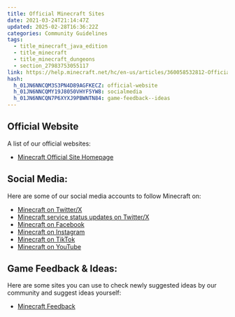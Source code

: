 ```yaml
---
title: Official Minecraft Sites
date: 2021-03-24T21:14:47Z
updated: 2025-02-28T16:36:22Z
categories: Community Guidelines
tags:
  - title_minecraft_java_edition
  - title_minecraft
  - title_minecraft_dungeons
  - section_27983753055117
link: https://help.minecraft.net/hc/en-us/articles/360058532812-Official-Minecraft-Sites
hash:
  h_01JN6NNCQM3S3PN4D89AGFKECZ: official-website
  h_01JN6NNCQMY19J8050VHYF5YW8: socialmedia
  h_01JN6NNCQN7P6XYXJ9PBWNTN84: game-feedback--ideas
---
```


## Official Website

A list of our official websites: 

- [Minecraft Official Site Homepage](https://www.minecraft.net/en-us/)

## Social Media: 

Here are some of our social media accounts to follow Minecraft on:

- [Minecraft on Twitter/X](https://x.com/Minecraft)
- [Minecraft service status updates on Twitter/X](https://x.com/MojangStatus)
- [Minecraft on Facebook](https://www.facebook.com/minecraft/)
- [Minecraft on Instagram](https://www.instagram.com/minecraft/)
- [Minecraft on TikTok](https://www.tiktok.com/@minecraft)
- [Minecraft on YouTube](https://www.youtube.com/Minecraft)

## Game Feedback & Ideas: 

Here are some sites you can use to check newly suggested ideas by our community and suggest ideas yourself:

- [Minecraft Feedback](https://feedback.minecraft.net/hc/en-us)
